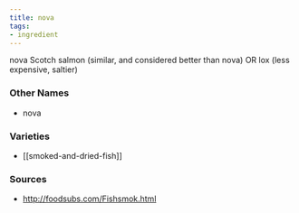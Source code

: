 ```yaml
---
title: nova
tags:
- ingredient
---
```

nova Scotch salmon (similar, and considered better than nova) OR lox (less expensive, saltier)

### Other Names

* nova

### Varieties

* [[smoked-and-dried-fish]]

### Sources
* http://foodsubs.com/Fishsmok.html
